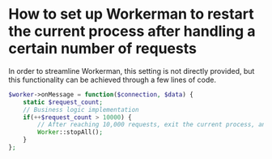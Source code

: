 # How to set up Workerman to restart the current process after handling a certain number of requests
In order to streamline Workerman, this setting is not directly provided, but this functionality can be achieved through a few lines of code.
```php
$worker->onMessage = function($connection, $data) {
    static $request_count;
    // Business logic implementation
    if(++$request_count > 10000) {
        // After reaching 10,000 requests, exit the current process, and the main process will automatically restart a new process
        Worker::stopAll();
    }
};

```
